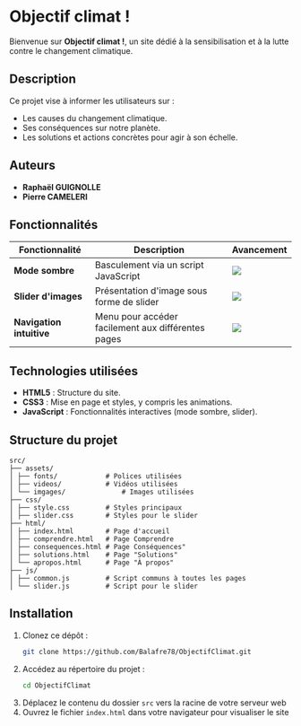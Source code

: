 # Objectif climat !

Bienvenue sur **Objectif climat !**, un site dédié à la sensibilisation et à la lutte contre le changement climatique.

## Description

Ce projet vise à informer les utilisateurs sur :
- Les causes du changement climatique.
- Ses conséquences sur notre planète.
- Les solutions et actions concrètes pour agir à son échelle.

## Auteurs
- **Raphaël GUIGNOLLE**
- **Pierre CAMELERI**

## Fonctionnalités

| Fonctionnalité           | Description                                        | Avancement                         |
|--------------------------|----------------------------------------------------|------------------------------------|
| **Mode sombre**          | Basculement via un script JavaScript               | ![](https://geps.dev/progress/100) |
| **Slider d'images**      | Présentation d'image sous forme de slider          | ![](https://geps.dev/progress/60)  |
| **Navigation intuitive** | Menu pour accéder facilement aux différentes pages | ![](https://geps.dev/progress/80)  |

## Technologies utilisées

- **HTML5** : Structure du site.
- **CSS3** : Mise en page et styles, y compris les animations.
- **JavaScript** : Fonctionnalités interactives (mode sombre, slider).

## Structure du projet
```
src/
├── assets/
│ ├── fonts/            # Polices utilisées
│ ├── videos/           # Vidéos utilisées
│ └── imgages/              # Images utilisées
├── css/
│ ├── style.css         # Styles principaux
│ ├── slider.css        # Styles pour le slider
├── html/
│ ├── index.html        # Page d'accueil
│ ├── comprendre.html   # Page Comprendre
│ ├── consequences.html # Page Conséquences"
│ ├── solutions.html    # Page "Solutions"
│ └── apropos.html      # Page "À propos"
├── js/
│ ├── common.js         # Script communs à toutes les pages
│ └── slider.js         # Script pour le slider
```

## Installation

1. Clonez ce dépôt :
   ```bash
   git clone https://github.com/Balafre78/ObjectifClimat.git
2. Accédez au répertoire du projet :
   ```bash
   cd ObjectifClimat
   ```
3. Déplacez le contenu du dossier `src` vers la racine de votre serveur web
4. Ouvrez le fichier `index.html` dans votre navigateur pour visualiser le site
